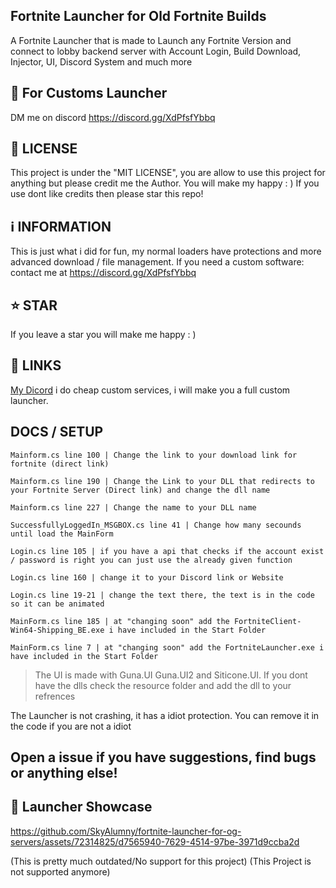 ## Fortnite Launcher for Old Fortnite Builds
A Fortnite Launcher that is made to Launch any Fortnite Version and connect to lobby backend server with Account Login, Build Download, Injector, UI, Discord System and much more 

## 💎 For Customs Launcher
DM me on discord https://discord.gg/XdPfsfYbbq

## 📄 LICENSE
This project is under the "MIT LICENSE", you are allow to use this project for anything but please credit me the Author. You will make my happy : ) If you use dont like credits then please star this repo!

## ℹ️ INFORMATION
This is just what i did for fun,
my normal loaders have protections and more advanced download / file management.
If you need a custom software: contact me at https://discord.gg/XdPfsfYbbq

## ⭐️ STAR

If you leave a star you will make me happy : )

## 🔗 LINKS

[My Dicord](https://discord.gg/XdPfsfYbbq) i do cheap custom services, i will make you a full custom launcher.

## DOCS / SETUP
```
Mainform.cs line 100 | Change the link to your download link for fortnite (direct link)

Mainform.cs line 190 | Change the Link to your DLL that redirects to your Fortnite Server (Direct link) and change the dll name

Mainform.cs line 227 | Change the name to your DLL name

SuccessfullyLoggedIn_MSGBOX.cs line 41 | Change how many secounds until load the MainForm

Login.cs line 105 | if you have a api that checks if the account exist / password is right you can just use the already given function

Login.cs line 160 | change it to your Discord link or Website

Login.cs line 19-21 | change the text there, the text is in the code so it can be animated

MainForm.cs line 185 | at "changing soon" add the FortniteClient-Win64-Shipping_BE.exe i have included in the Start Folder

MainForm.cs line 7 | at "changing soon" add the FortniteLauncher.exe i have included in the Start Folder
```
> The UI is made with Guna.UI Guna.UI2 and Siticone.UI. If you dont have the dlls check the resource folder and add the dll to your refrences

The Launcher is not crashing, it has a idiot protection. You can remove it in the code if you are not a idiot 

## Open a issue if you have suggestions, find bugs or anything else!

## 🎥 Launcher Showcase

https://github.com/SkyAlumny/fortnite-launcher-for-og-servers/assets/72314825/d7565940-7629-4514-97be-3971d9ccba2d

(This is pretty much outdated/No support for this project)
(This Project is not supported anymore)
